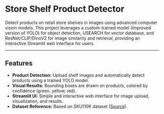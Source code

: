 # Store Shelf Product Detector

Detect products on retail store shelves in images using advanced computer vision models. This project leverages a custom-trained model (improved version of YOLO) for object detection, USEARCH for vector database, and ResNet/CLIP/DinoV2 for image similarity and retrieval, providing an interactive Streamlit web interface for users.

---

## Features

- **Product Detection:** Upload shelf images and automatically detect products using a trained YOLO model.
- **Visual Results:** Bounding boxes are drawn on products, colored by confidence (green, yellow, red).
- **Streamlit UI:** Simple and interactive web interface for image upload, visualization, and results.
- **Dataset Reference:** Based on SKU110K dataset ([Source](https://datasetninja.com/sku110k)).
